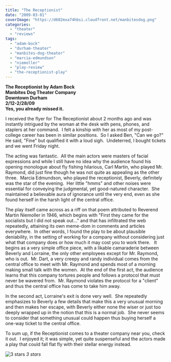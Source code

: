 ```yaml
---
title: "The Receptionist"
date: "2009-03-01"
coverImage: "https://d602mxa74hbsi.cloudfront.net/manbitesdog.png"
categories:
  - "theater"
  - "reviews"
tags:
  - "adam-bock"
  - "durham-theater"
  - "manbites-dog-theater"
  - "marcia-edmundson"
  - "niemoller"
  - "play-review"
  - "the-receptionist-play"
---
```


**The Receptionist by Adam Bock\
Manbites Dog Theater Company\
Downtown Durham\
2/12-2/28/09\
Yes, you already missed it.**

I received the flyer for The Receptionist about 2 months ago and was instantly intrigued by the woman at the desk with pens, phones, and staplers at her command.  I felt a kinship with her as most of my post-college career has been in similar positions.  So I asked Ben, "Can we go?"  He said, "Fine" but qualified it with a loud sigh.  Undeterred, I bought tickets and we went Friday night.

The acting was fantastic.  All the main actors were masters of facial expressions and while I still have no idea why the audience found his opening monologue about fly fishing hilarious, Carl Martin, who played Mr. Raymond, did just fine though he was not quite as appealing as the other three.  Marcia Edmundson, who played the receptionist, Beverly, definitely was the star of the evening.  Her little "hmms" and other noises were essential for conveying the judgmental, yet good-natured character.  She maintained a believable aura of ignorance until the very end, even as she found herself in the harsh light of the central office.

<!--more-->

The play itself came across as a riff on that poem attributed to Reverend Martin Niemoller in 1946, which begins with "First they came for the socialists but I did not speak out..." and that has infiltrated the web repeatedly, attaining its own meme-dom in comments and articles everywhere.  In other words, I found the play to be about plausible deniability, in the setting of working for a company without considering just what that company does or how much it may cost you to work there.   It begins as a very simple office piece, with a likable camaraderie between Beverly and Lorraine, the only other employees except for Mr. Raymond, who is out.  Mr. Dart, a very creepy and randy individual comes from the central office to meet with Mr. Raymond and spends most of a morning making small talk with the women.  At the end of the first act, the audience learns that this company tortures people and follows a protocol that must never be wavered from.  Mr. Raymond violates the protocol for a "client" and thus the central office has come to take him away.

In the second act, Lorraine's exit is done very well.  She repeatedly emphasizes to Beverly a few details that make this a very unusual morning and then makes her escape, with Beverly either none the wiser or just too deeply wrapped up in the notion that this is a normal job.  She never seems to consider that something unusual could happen thus buying herself a one-way ticket to the central office.

To sum up, if the Receptionist comes to a theater company near you, check it out.  I enjoyed it; it was simple, yet quite suspenseful and the actors made a play that could fall flat fly with their stellar energy instead.

![3 stars](https://d2ypg8o05lff0b.cloudfront.net/wp-content/uploads/sites/3/2009/03/rating_avocado1.gif "rating_avocado1") *3 stars*
